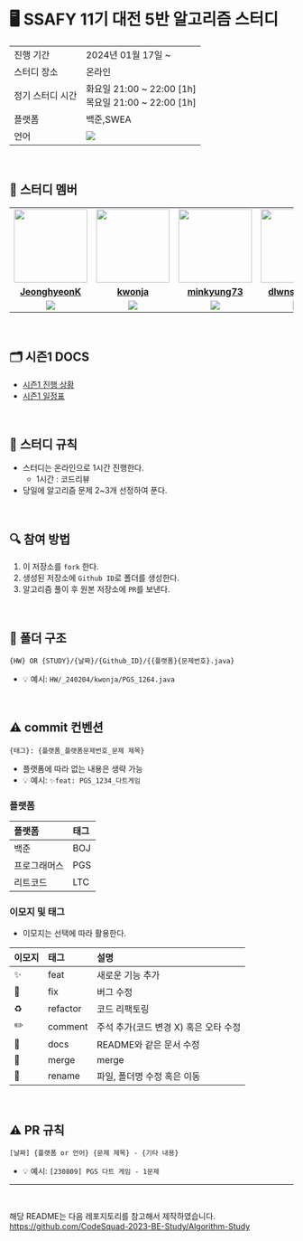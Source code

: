 # 🖥 SSAFY 11기 대전 5반 알고리즘 스터디

<table>
  <tr>
    <td>진행 기간</td>
    <td>2024년 01월 17일 ~ </td>
  </tr>
  <tr>
    <td>스터디 장소</td>
    <td>온라인</td>
  </tr>
  <tr>
    <td>정기 스터디 시간</td>
    <td>화요일 21:00 ~ 22:00 [1h] <br> 목요일 21:00 ~ 22:00 [1h]
  </tr>
  <tr>
    <td>플랫폼</td>
    <td>백준,SWEA</td>
  </tr>
  <tr>
    <td>언어</td>
    <td><img src="https://img.shields.io/badge/Java-007396.svg?&style=for-the-badge&logo=Java&logoColor=white"> 
    </td>
  </tr>
</table>

<br/>

## 🤖 스터디 멤버

<table>
 <tr>
    <td align="center"><a href="https://github.com/JeonghyeonK"><img src="https://avatars.githubusercontent.com/u/49496217?v=4" width="130px;" alt=""></a></td>
    <td align="center"><a href="https://github.com/kwonja"><img src="https://avatars.githubusercontent.com/kwonja" width="130px;" alt=""></a></td>
    <td align="center"><a href="https://github.com/minkyung73"><img src="https://avatars.githubusercontent.com/minkyung73" width="130px;" alt=""></a></td>
    <td align="center"><a href="https://github.com/dlwnstn0524"><img src="https://avatars.githubusercontent.com/dlwnstn0524" width="130px;" alt=""></a></td>
    <td align="center"><a href="https://github.com/chahyeonnaa"><img src="https://avatars.githubusercontent.com/chahyeonnaa" width="130px;" alt=""></a></td>
  </tr>
  <tr>
    <td align="center"><a href="https://github.com/JeonghyeonK"><b>JeonghyeonK</b></a></td>
    <td align="center"><a href="https://github.com/kwonja"><b>kwonja</b></a></td>
    <td align="center"><a href="https://github.com/minkyung73"><b>minkyung73</b></a></td>
    <td align="center"><a href="https://github.com/dlwnstn0524"><b>dlwnstn0524</b></a></td>
    <td align="center"><a href="https://github.com/chahyeonnaa"><b>chahyeonnaa</b></a></td>
  </tr>
  <tr> 
    <td align="center"><img src="https://img.shields.io/badge/Java-007396.svg?&style=for-the-badge&logo=Java&logoColor=white"></td>
    <td align="center"><img src="https://img.shields.io/badge/Java-007396?style=for-the-badge&logo=java&logoColor=white"></td>
    <td align="center"><img src="https://img.shields.io/badge/Java-007396?style=for-the-badge&logo=java&logoColor=white"></td>
    <td align="center"><img src="https://img.shields.io/badge/Java-007396?style=for-the-badge&logo=java&logoColor=white"></td>
    <td align="center"><img src="https://img.shields.io/badge/Java-007396?style=for-the-badge&logo=java&logoColor=white"></td>
  </tr> 
</table>

<br/>

## 🗂️ 시즌1 DOCS
- [시즌1 진행 상황](https://github.com/CodeSquad-2023-BE-Study/Algorithm-Study/blob/main/docs/%EC%A7%84%ED%96%89%EC%83%81%ED%99%A9/%EC%8B%9C%EC%A6%8C1_2%EC%9B%94-7%EC%9B%94_%EC%A7%84%ED%96%89%EC%83%81%ED%99%A9.md)
- [시즌1 일정표](https://github.com/CodeSquad-2023-BE-Study/Algorithm-Study/blob/main/docs/%EB%AC%B8%EC%A0%9C/%EC%8B%9C%EC%A6%8C1_2%EC%9B%94-7%EC%9B%94_%EB%AC%B8%EC%A0%9C.md)

<br/>

## 📌 스터디 규칙
- 스터디는 온라인으로 1시간 진행한다.
  - 1시간 : 코드리뷰
- 당일에 알고리즘 문제 2~3개 선정하여 푼다.
  
<br/>

## 🔍 참여 방법
1. 이 저장소를 `fork` 한다.
2. 생성된 저장소에 `Github ID`로 폴더를 생성한다.
3. 알고리즘 풀이 후 원본 저장소에 `PR`를 보낸다.

<br/>

## 📁 폴더 구조
```
{HW} OR {STUDY}/{날짜}/{Github_ID}/{{플랫폼}{문제번호}.java}
```

- 💡 예시: `HW/_240204/kwonja/PGS_1264.java`

<br/>

## ⚠️ commit 컨벤션

```
{태그}: {플랫폼_플랫폼문제번호_문제 제목}
```

- 플랫폼에 따라 없는 내용은 생략 가능
- 💡 예시: `✨feat: PGS_1234_다트게임`

### 플랫폼

| 플랫폼    | 태그  |
|:-------|:----|
| 백준     | BOJ |
| 프로그래머스 | PGS |
| 리트코드   | LTC |

### 이모지 및 태그

- 이모지는 선택에 따라 활용한다.

| 이모지 | 태그       | 설명                      |
|:----|:---------|:------------------------|
| ✨   | feat     | 새로운 기능 추가               |
| 🐛  | fix      | 버그 수정                   |
| ♻️  | refactor | 코드 리팩토링                 |
| ✏️  | comment  | 주석 추가(코드 변경 X) 혹은 오타 수정 |
| 📝  | docs     | README와 같은 문서 수정        |
| 🔀  | merge    | merge                   |
| 🚚  | rename   | 파일, 폴더명 수정 혹은 이동        |


<br/>

## ⚠️ PR 규칙

```
[날짜] {플랫폼 or 언어} {문제 제목} - {기타 내용}
```

- 💡 예시: `[230809] PGS 다트 게임 - 1문제`

---

<br/>

해당 README는 다음 레포지토리를 참고해서 제작하였습니다.
https://github.com/CodeSquad-2023-BE-Study/Algorithm-Study
